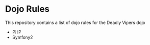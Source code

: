 Dojo Rules
==========

This repository contains a list of dojo rules for the Deadly Vipers dojo

* PHP
* Symfony2
